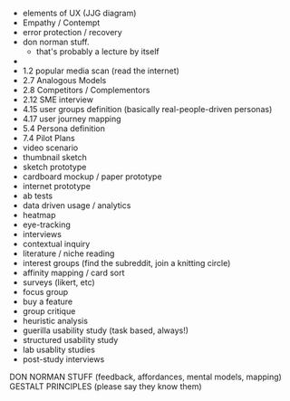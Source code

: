 - elements of UX (JJG diagram)
- Empathy / Contempt
- error protection / recovery
- don norman stuff.
  - that's probably a lecture by itself
-   
- 1.2 popular media scan (read the internet)
- 2.7 Analogous Models
- 2.8 Competitors / Complementors
- 2.12 SME interview
- 4.15 user groups definition (basically real-people-driven personas)
- 4.17 user journey mapping
- 5.4 Persona definition
- 7.4 Pilot Plans
- video scenario
- thumbnail sketch
- sketch prototype
- cardboard mockup / paper prototype
- internet prototype
- ab tests
- data driven usage / analytics
- heatmap
- eye-tracking
- interviews
- contextual inquiry
- literature / niche reading
- interest groups (find the subreddit, join a knitting circle)
- affinity mapping / card sort
- surveys (likert, etc)
- focus group
- buy a feature
- group critique
- heuristic analysis
- guerilla usability study (task based, always!)
- structured usability study
- lab usablity studies
- post-study interviews

DON NORMAN STUFF (feedback, affordances, mental models, mapping)
GESTALT PRINCIPLES (please say they know them)
